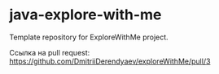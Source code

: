 # java-explore-with-me
Template repository for ExploreWithMe project.

Ссылка на pull request: 
https://github.com/DmitriiDerendyaev/exploreWithMe/pull/3